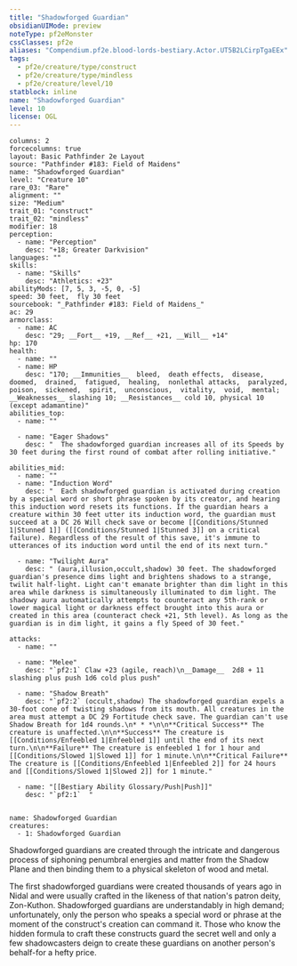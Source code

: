 ```yaml
---
title: "Shadowforged Guardian"
obsidianUIMode: preview
noteType: pf2eMonster
cssClasses: pf2e
aliases: "Compendium.pf2e.blood-lords-bestiary.Actor.UT5B2LCirpTgaEEx" 
tags:
  - pf2e/creature/type/construct
  - pf2e/creature/type/mindless
  - pf2e/creature/level/10
statblock: inline
name: "Shadowforged Guardian"
level: 10
license: OGL
---
```


```statblock
columns: 2
forcecolumns: true
layout: Basic Pathfinder 2e Layout
source: "Pathfinder #183: Field of Maidens"
name: "Shadowforged Guardian"
level: "Creature 10"
rare_03: "Rare"
alignment: ""
size: "Medium"
trait_01: "construct"
trait_02: "mindless"
modifier: 18
perception:
  - name: "Perception"
    desc: "+18; Greater Darkvision"
languages: ""
skills:
  - name: "Skills"
    desc: "Athletics: +23"
abilityMods: [7, 5, 3, -5, 0, -5]
speed: 30 feet,  fly 30 feet
sourcebook: "_Pathfinder #183: Field of Maidens_"
ac: 29
armorclass:
  - name: AC
    desc: "29; __Fort__ +19, __Ref__ +21, __Will__ +14"
hp: 170
health:
  - name: ""
  - name: HP
    desc: "170; __Immunities__  bleed,  death effects,  disease,  doomed,  drained,  fatigued,  healing,  nonlethal attacks,  paralyzed,  poison,  sickened,  spirit,  unconscious,  vitality,  void,  mental; __Weaknesses__ slashing 10; __Resistances__ cold 10, physical 10 (except adamantine)"
abilities_top:
  - name: ""

  - name: "Eager Shadows"
    desc: "  The shadowforged guardian increases all of its Speeds by 30 feet during the first round of combat after rolling initiative."

abilities_mid:
  - name: ""
  - name: "Induction Word"
    desc: "  Each shadowforged guardian is activated during creation by a special word or short phrase spoken by its creator, and hearing this induction word resets its functions. If the guardian hears a creature within 30 feet utter its induction word, the guardian must succeed at a DC 26 Will check save or become [[Conditions/Stunned 1|Stunned 1]] ([[Conditions/Stunned 1|Stunned 3]] on a critical failure). Regardless of the result of this save, it's immune to utterances of its induction word until the end of its next turn."

  - name: "Twilight Aura"
    desc: " (aura,illusion,occult,shadow) 30 feet. The shadowforged guardian's presence dims light and brightens shadows to a strange, twilit half-light. Light can't emanate brighter than dim light in this area while darkness is simultaneously illuminated to dim light. The shadowy aura automatically attempts to counteract any 5th-rank or lower magical light or darkness effect brought into this aura or created in this area (counteract check +21, 5th level). As long as the guardian is in dim light, it gains a fly Speed of 30 feet."

attacks:
  - name: ""

  - name: "Melee"
    desc: "`pf2:1` Claw +23 (agile, reach)\n__Damage__  2d8 + 11 slashing plus push 1d6 cold plus push"

  - name: "Shadow Breath"
    desc: "`pf2:2` (occult,shadow) The shadowforged guardian expels a 30-foot cone of twisting shadows from its mouth. All creatures in the area must attempt a DC 29 Fortitude check save. The guardian can't use Shadow Breath for 1d4 rounds.\n* * *\n\n**Critical Success** The creature is unaffected.\n\n**Success** The creature is [[Conditions/Enfeebled 1|Enfeebled 1]] until the end of its next turn.\n\n**Failure** The creature is enfeebled 1 for 1 hour and [[Conditions/Slowed 1|Slowed 1]] for 1 minute.\n\n**Critical Failure** The creature is [[Conditions/Enfeebled 1|Enfeebled 2]] for 24 hours and [[Conditions/Slowed 1|Slowed 2]] for 1 minute."

  - name: "[[Bestiary Ability Glossary/Push|Push]]"
    desc: "`pf2:1`  "
 
```

```encounter-table
name: Shadowforged Guardian
creatures:
  - 1: Shadowforged Guardian
```



Shadowforged guardians are created through the intricate and dangerous process of siphoning penumbral energies and matter from the Shadow Plane and then binding them to a physical skeleton of wood and metal.

The first shadowforged guardians were created thousands of years ago in Nidal and were usually crafted in the likeness of that nation's patron deity, Zon-Kuthon. Shadowforged guardians are understandably in high demand; unfortunately, only the person who speaks a special word or phrase at the moment of the construct's creation can command it. Those who know the hidden formula to craft these constructs guard the secret well and only a few shadowcasters deign to create these guardians on another person's behalf-for a hefty price.
